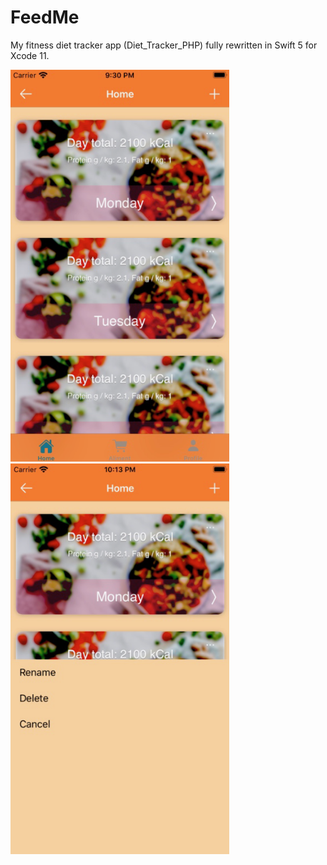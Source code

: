# FeedMe
My fitness diet tracker app (Diet_Tracker_PHP) fully rewritten in Swift 5 for Xcode 11.  

<p float="left">
  <img src="app_screenshot_01.png" width="350" />
  <img src="app_screenshot_02.png" width="350" /> 
</p>
